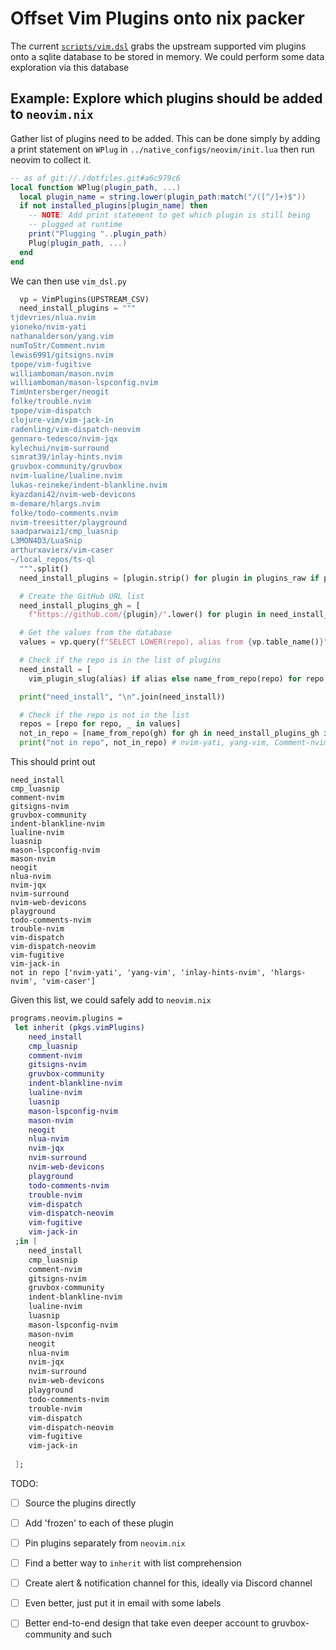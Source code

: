 # Offset Vim Plugins onto nix packer

The current [`scripts/vim.dsl`](../scripts/vim.dsl) grabs the upstream supported vim plugins
onto a sqlite database to be stored in memory. We could perform some data exploration via this database 

## Example: Explore which plugins should be added to `neovim.nix`

Gather list of plugins need to be added. This can be done simply by adding 
a print statement on `WPlug` in `../native_configs/neovim/init.lua` then run neovim
to collect it.

```lua
-- as of git://./dotfiles.git#a6c979c6
local function WPlug(plugin_path, ...)
  local plugin_name = string.lower(plugin_path:match("/([^/]+)$"))
  if not installed_plugins[plugin_name] then
    -- NOTE: Add print statement to get which plugin is still being
    -- plugged at runtime
    print("Plugging "..plugin_path)
    Plug(plugin_path, ...)
  end
end
```

We can then use `vim_dsl.py`

```py
  vp = VimPlugins(UPSTREAM_CSV)
  need_install_plugins = """
tjdevries/nlua.nvim
yioneko/nvim-yati
nathanalderson/yang.vim
numToStr/Comment.nvim
lewis6991/gitsigns.nvim
tpope/vim-fugitive
williamboman/mason.nvim
williamboman/mason-lspconfig.nvim
TimUntersberger/neogit
folke/trouble.nvim
tpope/vim-dispatch
clojure-vim/vim-jack-in
radenling/vim-dispatch-neovim
gennaro-tedesco/nvim-jqx
kylechui/nvim-surround
simrat39/inlay-hints.nvim
gruvbox-community/gruvbox
nvim-lualine/lualine.nvim
lukas-reineke/indent-blankline.nvim
kyazdani42/nvim-web-devicons
m-demare/hlargs.nvim
folke/todo-comments.nvim
nvim-treesitter/playground
saadparwaiz1/cmp_luasnip
L3MON4D3/LuaSnip
arthurxavierx/vim-caser
~/local_repos/ts-ql
  """.split()
  need_install_plugins = [plugin.strip() for plugin in plugins_raw if plugin.strip()]

  # Create the GitHub URL list
  need_install_plugins_gh = [
    f"https://github.com/{plugin}/".lower() for plugin in need_install_plugins if not plugin.startswith(("~", "."))]

  # Get the values from the database
  values = vp.query(f"SELECT LOWER(repo), alias from {vp.table_name()}")

  # Check if the repo is in the list of plugins
  need_install = [
    vim_plugin_slug(alias) if alias else name_from_repo(repo) for repo, alias in values if repo in need_install_plugins_gh]

  print("need_install", "\n".join(need_install))

  # Check if the repo is not in the list
  repos = [repo for repo, _ in values]
  not_in_repo = [name_from_repo(gh) for gh in need_install_plugins_gh if gh not in repos]
  print("not in repo", not_in_repo) # nvim-yati, yang-vim, Comment-nvim, inlay-hints-nvim, hlargs-nvim, vim-caser, gruvbox-community
```

This should print out
```
need_install
cmp_luasnip
comment-nvim
gitsigns-nvim
gruvbox-community
indent-blankline-nvim
lualine-nvim
luasnip
mason-lspconfig-nvim
mason-nvim
neogit
nlua-nvim
nvim-jqx
nvim-surround
nvim-web-devicons
playground
todo-comments-nvim
trouble-nvim
vim-dispatch
vim-dispatch-neovim
vim-fugitive
vim-jack-in
not in repo ['nvim-yati', 'yang-vim', 'inlay-hints-nvim', 'hlargs-nvim', 'vim-caser']
```

Given this list, we could safely add to `neovim.nix`

```nix
programs.neovim.plugins = 
 let inherit (pkgs.vimPlugins)
    need_install
    cmp_luasnip
    comment-nvim
    gitsigns-nvim
    gruvbox-community
    indent-blankline-nvim
    lualine-nvim
    luasnip
    mason-lspconfig-nvim
    mason-nvim
    neogit
    nlua-nvim
    nvim-jqx
    nvim-surround
    nvim-web-devicons
    playground
    todo-comments-nvim
    trouble-nvim
    vim-dispatch
    vim-dispatch-neovim
    vim-fugitive
    vim-jack-in
 ;in [
    need_install
    cmp_luasnip
    comment-nvim
    gitsigns-nvim
    gruvbox-community
    indent-blankline-nvim
    lualine-nvim
    luasnip
    mason-lspconfig-nvim
    mason-nvim
    neogit
    nlua-nvim
    nvim-jqx
    nvim-surround
    nvim-web-devicons
    playground
    todo-comments-nvim
    trouble-nvim
    vim-dispatch
    vim-dispatch-neovim
    vim-fugitive
    vim-jack-in
  
 ];
```


TODO:
- [ ] Source the plugins directly
- [ ] Add 'frozen' to each of these plugin
- [ ] Pin plugins separately from `neovim.nix`
- [ ] Find a better way to `inherit` with list comprehension
- [ ] Create alert & notification channel for this, ideally via Discord channel
- [ ] Even better, just put it in email with some labels
- [ ] Better end-to-end design that take even deeper account to gruvbox-community and such

